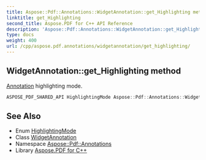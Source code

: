 ```yaml
---
title: Aspose::Pdf::Annotations::WidgetAnnotation::get_Highlighting method
linktitle: get_Highlighting
second_title: Aspose.PDF for C++ API Reference
description: 'Aspose::Pdf::Annotations::WidgetAnnotation::get_Highlighting method. Annotation highlighting mode in C++.'
type: docs
weight: 400
url: /cpp/aspose.pdf.annotations/widgetannotation/get_highlighting/
---
```

## WidgetAnnotation::get_Highlighting method


[Annotation](../../annotation/) highlighting mode.

```cpp
ASPOSE_PDF_SHARED_API HighlightingMode Aspose::Pdf::Annotations::WidgetAnnotation::get_Highlighting()
```

## See Also

* Enum [HighlightingMode](../../highlightingmode/)
* Class [WidgetAnnotation](../)
* Namespace [Aspose::Pdf::Annotations](../../)
* Library [Aspose.PDF for C++](../../../)
